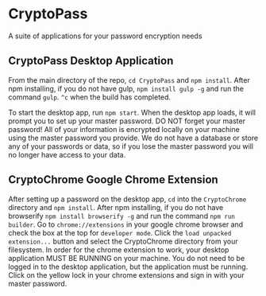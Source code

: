 # CryptoPass

A suite of applications for your password encryption needs

## CryptoPass Desktop Application

From the main directory of the repo, `cd CryptoPass` and `npm install`.
After npm installing, if you do not have gulp, `npm install gulp -g` and run the command `gulp`. `^c` when the build has completed.

To start the desktop app, run `npm start`. When the desktop app loads, it will prompt you to set up your master password.
DO NOT forget your master password! All of your information is encrypted locally on your machine using the master password you provide. We do not have a database or store any of your passwords or data, so if you lose the master password you will no longer have access to your data.

## CryptoChrome Google Chrome Extension

After setting up a password on the desktop app, `cd` into the `CryptoChrome` directory and `npm install`.
After npm installing, if you do not have browserify `npm install browserify -g` and run the command `npm run builder`.
Go to `chrome://extensions` in your google chrome browser and check the box at the top for `developer mode`.
Click the `load unpacked extension...` button and select the CryptoChrome directory from your filesystem.
In order for the chrome extension to work, your desktop application MUST BE RUNNING on your machine. You do not need to be logged in to the desktop application, but the application must be running.
Click on the yellow lock in your chrome extensions and sign in with your master password.

